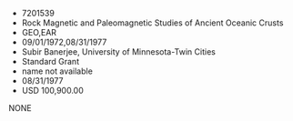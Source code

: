 * 7201539
* Rock Magnetic and Paleomagnetic Studies of Ancient Oceanic  Crusts
* GEO,EAR
* 09/01/1972,08/31/1977
* Subir Banerjee, University of Minnesota-Twin Cities
* Standard Grant
*   name not available
* 08/31/1977
* USD 100,900.00

NONE